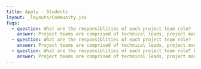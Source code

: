 ```yaml
---
title: Apply - Students
layout: _layouts/Community.jsx
faqs:
  - question: What are the responsiblities of each project team role?
    answer: Project teams are comprised of technical leads, project managers, developers, and designers. See a description of each role on our wiki.
  - question: What are the responsiblities of each project team role?
    answer: Project teams are comprised of technical leads, project managers, developers, and designers. See a description of each role on our wiki.
  - question: What are the responsiblities of each project team role? blah blah blah
    answer: Project teams are comprised of technical leads, project managers, developers, and designers. See a description of each role on our wiki.
---
```

